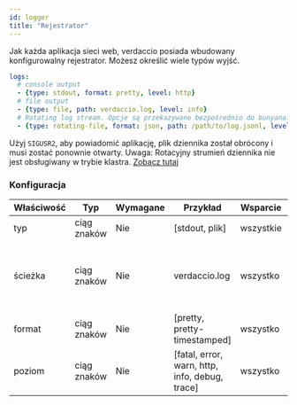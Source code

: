 ```yaml
---
id: logger
title: "Rejestrator"
---
```


Jak każda aplikacja sieci web, verdaccio posiada wbudowany konfigurowalny rejestrator. Możesz określić wiele typów wyjść.

```yaml
logs:
  # console output
  - {type: stdout, format: pretty, level: http}
  # file output
  - {type: file, path: verdaccio.log, level: info}
  # Rotating log stream. Opcje są przekazywane bezpośrednio do bunyana. Zobacz: https://github.com/trentm/node-bunyan#stream-type-rotating-file
  - {type: rotating-file, format: json, path: /path/to/log.jsonl, level: http, options: {period: 1d}}
```

Użyj `SIGUSR2`, aby powiadomić aplikację, plik dziennika został obrócony i musi zostać ponownie otwarty. Uwaga: Rotacyjny strumień dziennika nie jest obsługiwany w trybie klastra. [Zobacz tutaj](https://github.com/trentm/node-bunyan#stream-type-rotating-file)

### Konfiguracja

| Właściwość | Typ         | Wymagane | Przykład                                       | Wsparcie  | Opis                                                    |
| ---------- | ----------- | -------- | ---------------------------------------------- | --------- | ------------------------------------------------------- |
| typ        | ciąg znaków | Nie      | [stdout, plik]                                 | wszystkie | zdefiniuj wyjście                                       |
| ścieżka    | ciąg znaków | Nie      | verdaccio.log                                  | wszystko  | jeśli typem jest plik, zdefiniuj lokalizację tego pliku |
| format     | ciąg znaków | Nie      | [pretty, pretty-timestamped]                   | wszystko  | format wyjścia                                          |
| poziom     | ciąg znaków | Nie      | [fatal, error, warn, http, info, debug, trace] | wszystko  | verbose level                                           |